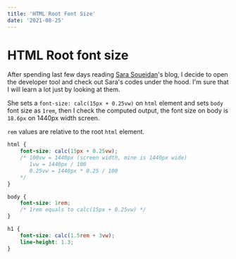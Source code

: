 ```yaml
---
title: 'HTML Root Font Size'
date: '2021-08-25'
---
```


# HTML Root font size
After spending last few days reading [Sara Soueidan](https://www.sarasoueidan.com/)'s blog, I decide to open the developer tool and check out Sara's codes under the hood. I'm sure that I will learn a lot just by looking at them.

She sets a `font-size: calc(15px + 0.25vw)` on `html` element and sets `body` font size as `1rem`, then I check the computed output, the font size on body is `18.6px` on 1440px width screen.

`rem` values are relative to the root `html` element.

```css
html {
    font-size: calc(15px + 0.25vw);
    /* 100vw = 1440px (screen width, mine is 1440px wide)
       1vw = 1440px / 100
       0.25vw = 1440px * 0.25 / 100
    */
}

body {
    font-size: 1rem; 
    /* 1rem equals to calc(15px + 0.25vw) */
}

h1 {
    font-size: calc(1.5rem + 3vw);
    line-height: 1.3;
}
```
